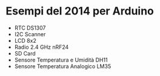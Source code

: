 Esempi del 2014 per Arduino 
================

* RTC DS1307  
* I2C Scanner  
* LCD  8x2
* Radio 2.4 GHz nRF24  
* SD Card  
* Sensore Temperatura e Umidità DH11  
* Sensore Temperatura Analogico LM35  
 

